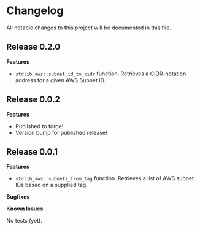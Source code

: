 # Changelog

All notable changes to this project will be documented in this file.

## Release 0.2.0

**Features**
  * `stdlib_aws::subnet_id_to_cidr` function. Retrieves a CIDR-notation address for a given AWS Subnet ID.

## Release 0.0.2

**Features**
  * Published to forge!
  * Version bump for published release!

## Release 0.0.1

**Features**

  * `stdlib_aws::subnets_from_tag` function. Retrieves a list of AWS subnet IDs based on a supplied tag.

**Bugfixes**

**Known Issues**

No tests (yet).
